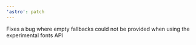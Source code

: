 ```yaml
---
'astro': patch
---
```


Fixes a bug where empty fallbacks could not be provided when using the experimental fonts API
